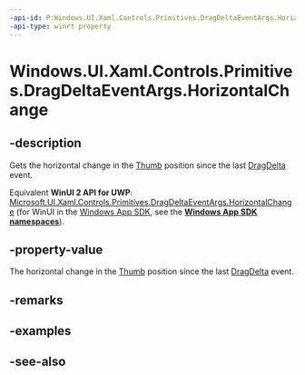 ```yaml
---
-api-id: P:Windows.UI.Xaml.Controls.Primitives.DragDeltaEventArgs.HorizontalChange
-api-type: winrt property
---
```


<!-- Property syntax
public double HorizontalChange { get; }
-->

# Windows.UI.Xaml.Controls.Primitives.DragDeltaEventArgs.HorizontalChange

## -description
Gets the horizontal change in the [Thumb](thumb.md) position since the last [DragDelta](thumb_dragdelta.md) event.

Equivalent **WinUI 2 API for UWP**: [Microsoft.UI.Xaml.Controls.Primitives.DragDeltaEventArgs.HorizontalChange](/windows/winui/api/microsoft.ui.xaml.controls.primitives.dragdeltaeventargs.horizontalchange) (for WinUI in the [Windows App SDK](/windows/apps/windows-app-sdk/), see the **[Windows App SDK namespaces](/windows/windows-app-sdk/api/winrt/)**).

## -property-value
The horizontal change in the [Thumb](thumb.md) position since the last [DragDelta](thumb_dragdelta.md) event.

## -remarks

## -examples

## -see-also

